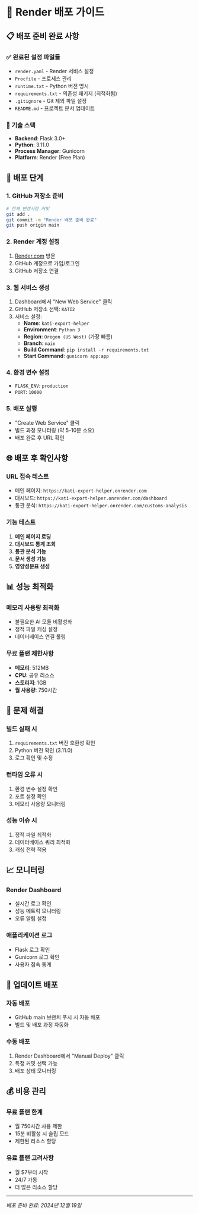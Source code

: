 # 🚀 Render 배포 가이드

## 📋 배포 준비 완료 사항

### ✅ 완료된 설정 파일들
- `render.yaml` - Render 서비스 설정
- `Procfile` - 프로세스 관리
- `runtime.txt` - Python 버전 명시
- `requirements.txt` - 의존성 패키지 (최적화됨)
- `.gitignore` - Git 제외 파일 설정
- `README.md` - 프로젝트 문서 업데이트

### 🔧 기술 스택
- **Backend**: Flask 3.0+
- **Python**: 3.11.0
- **Process Manager**: Gunicorn
- **Platform**: Render (Free Plan)

## 🚀 배포 단계

### 1. GitHub 저장소 준비
```bash
# 현재 변경사항 커밋
git add .
git commit -m "Render 배포 준비 완료"
git push origin main
```

### 2. Render 계정 설정
1. [Render.com](https://render.com) 방문
2. GitHub 계정으로 가입/로그인
3. GitHub 저장소 연결

### 3. 웹 서비스 생성
1. Dashboard에서 "New Web Service" 클릭
2. GitHub 저장소 선택: `KATI2`
3. 서비스 설정:
   - **Name**: `kati-export-helper`
   - **Environment**: `Python 3`
   - **Region**: `Oregon (US West)` (가장 빠름)
   - **Branch**: `main`
   - **Build Command**: `pip install -r requirements.txt`
   - **Start Command**: `gunicorn app:app`

### 4. 환경 변수 설정
- `FLASK_ENV`: `production`
- `PORT`: `10000`

### 5. 배포 실행
- "Create Web Service" 클릭
- 빌드 과정 모니터링 (약 5-10분 소요)
- 배포 완료 후 URL 확인

## 🌐 배포 후 확인사항

### URL 접속 테스트
- 메인 페이지: `https://kati-export-helper.onrender.com`
- 대시보드: `https://kati-export-helper.onrender.com/dashboard`
- 통관 분석: `https://kati-export-helper.onrender.com/customs-analysis`

### 기능 테스트
1. **메인 페이지 로딩**
2. **대시보드 통계 조회**
3. **통관 분석 기능**
4. **문서 생성 기능**
5. **영양성분표 생성**

## 📊 성능 최적화

### 메모리 사용량 최적화
- 불필요한 AI 모듈 비활성화
- 정적 파일 캐싱 설정
- 데이터베이스 연결 풀링

### 무료 플랜 제한사항
- **메모리**: 512MB
- **CPU**: 공유 리소스
- **스토리지**: 1GB
- **월 사용량**: 750시간

## 🔧 문제 해결

### 빌드 실패 시
1. `requirements.txt` 버전 호환성 확인
2. Python 버전 확인 (3.11.0)
3. 로그 확인 및 수정

### 런타임 오류 시
1. 환경 변수 설정 확인
2. 포트 설정 확인
3. 메모리 사용량 모니터링

### 성능 이슈 시
1. 정적 파일 최적화
2. 데이터베이스 쿼리 최적화
3. 캐싱 전략 적용

## 📈 모니터링

### Render Dashboard
- 실시간 로그 확인
- 성능 메트릭 모니터링
- 오류 알림 설정

### 애플리케이션 로그
- Flask 로그 확인
- Gunicorn 로그 확인
- 사용자 접속 통계

## 🔄 업데이트 배포

### 자동 배포
- GitHub main 브랜치 푸시 시 자동 배포
- 빌드 및 배포 과정 자동화

### 수동 배포
1. Render Dashboard에서 "Manual Deploy" 클릭
2. 특정 커밋 선택 가능
3. 배포 상태 모니터링

## 💰 비용 관리

### 무료 플랜 한계
- 월 750시간 사용 제한
- 15분 비활성 시 슬립 모드
- 제한된 리소스 할당

### 유료 플랜 고려사항
- 월 $7부터 시작
- 24/7 가동
- 더 많은 리소스 할당

---
*배포 준비 완료: 2024년 12월 19일* 